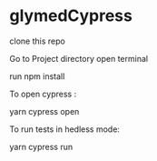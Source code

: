 # glymedCypress


clone this repo

Go to Project directory open terminal 

run npm install

To open cypress :

yarn cypress open

To run tests in hedless mode:

yarn cypress run

